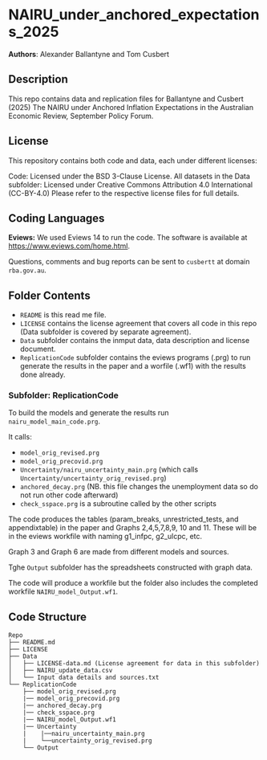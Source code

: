 # NAIRU_under_anchored_expectations_2025
**Authors**: Alexander Ballantyne and Tom Cusbert

## Description

This repo contains data and replication files for Ballantyne and Cusbert (2025) The NAIRU under Anchored Inflation Expectations in the Australian Economic Review, September Policy Forum.


## License
This repository contains both code and data, each under different licenses:

Code: Licensed under the BSD 3-Clause License.
All datasets in the Data subfolder: Licensed under Creative Commons Attribution 4.0 International (CC-BY-4.0)
Please refer to the respective license files for full details.

## Coding Languages

**Eviews:** We used Eviews 14 to run the code. The software is available at https://www.eviews.com/home.html. 

Questions, comments and bug reports can be sent to `cusbertt`  at domain `rba.gov.au`.

## Folder Contents

- `README` is this read me file.
- `LICENSE` contains the license agreement that covers all code in this repo (Data subfolder is covered by separate agreement).
- `Data` subfolder contains the inmput data, data description and license document.
- `ReplicationCode` subfolder contains the eviews programs (.prg) to run generate the results in the paper and a worfile (.wf1) with the results done already.

### Subfolder: ReplicationCode 


To build the models and generate the results run `nairu_model_main_code.prg`.

It calls:
- `model_orig_revised.prg`
- `model_orig_precovid.prg`
- `Uncertainty/nairu_uncertainty_main.prg` (which calls `Uncertainty/uncertainty_orig_revised.prg`)
- `anchored_decay.prg` (NB. this file changes the unemployment data so do not run other code afterward)
- `check_sspace.prg` is a subroutine called by the other scripts
 
The code produces the tables (param_breaks, unrestricted_tests, and appendixtable) in the paper and Graphs 2,4,5,7,8,9, 10 and 11. These will be in the eviews workfile with naming g1_infpc, g2_ulcpc, etc.

Graph 3 and Graph 6 are made from different models and sources.

Tghe `Output` subfolder has the spreadsheets constructed with graph data.

The code will produce a workfile but the folder also includes the completed workfile `NAIRU_model_Output.wf1`.


## Code Structure

```
Repo
├── README.md
├── LICENSE
├── Data
│   ├── LICENSE-data.md (License agreement for data in this subfolder)
│   ├── NAIRU_update_data.csv
│   └── Input data details and sources.txt 
└── ReplicationCode
    ├── model_orig_revised.prg
    |── model_orig_precovid.prg
    |── anchored_decay.prg
    |── check_sspace.prg
    |── NAIRU_model_Output.wf1
    |── Uncertainty
    |    |──nairu_uncertainty_main.prg
    |    └──uncertainty_orig_revised.prg
    └── Output
```
